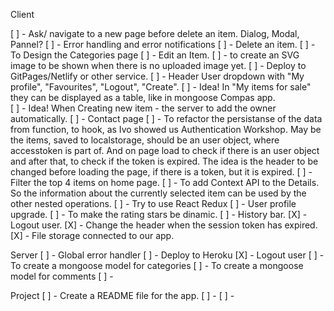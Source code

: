 Client

[ ] - Ask/ navigate to a new page before delete an item. Dialog, Modal, Pannel?
[ ] - Error handling and error notifications
[ ] - Delete an item.
[ ] - To Design the Categories page
[ ] - Edit an Item.
[ ] - to create an SVG image to be shown when there is no uploaded image yet.
[ ] - Deploy to GitPages/Netlify or other service.
[ ] - Header User dropdown with "My profile", "Favourites", "Logout", "Create".
[ ] - Idea! In "My items for sale" they can be displayed as a table, like in mongoose Compas app.  
[ ] - Idea! When Creating new item - the server to add the owner automatically. 
[ ] - Contact page
[ ] - To refactor the persistanse of the data from function, to hook, as Ivo showed us Authentication Workshop. May be the items, saved to localstorage, should be an user object, where accesstoken is part of. And on page load to check if there is an user object and after that, to check if the token is expired. The idea is the header to be changed before loading the page, if there is a token, but it is expired. 
[ ] - Filter the top 4 items on home page. 
[ ] - To add Context API to the Details. So the information about the currently selected item can be used by the other nested operations. 
[ ] - Try to use React Redux
[ ] - User profile upgrade.
[ ] - To make the rating stars be dinamic.
[ ] - History bar.
[X] - Logout user.
[X] - Change the header when the session token has expired.
[X] - File storage connected to our app. 






Server
[ ] - Global error handler
[ ] - Deploy to Heroku
[X] - Logout user
[ ] - To create a mongoose model for categories
[ ] - To create a mongoose model for comments
[ ] - 





Project
[ ] - Create a README file for the app.
[ ] - 
[ ] - 
